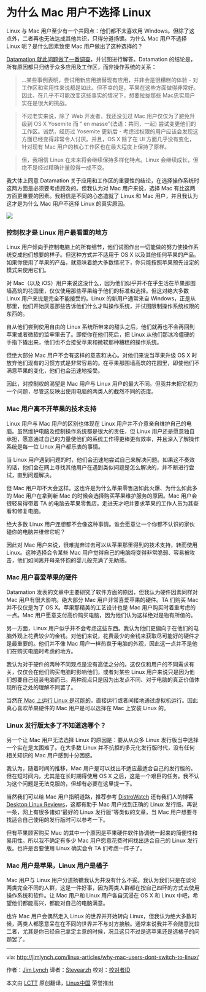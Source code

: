 为什么 Mac 用户不选择 Linux
================================================================================
Linux 与 Mac 用户至少有一个共同点：他们都不太喜欢用 Windows。但除了这点外，二者再也无法达成其他共识，只得分道扬镳。为什么 Mac 用户不选择 Linux 呢？是什么因素致使 Mac 用户做出了这种选择的？

[Datamation 就此问题做了一番调查][1]，并试图进行解答。Datamation 的结论是，所有原因都只归结于众多应用及工作区，而非操作系统的关系：

> …某些事例表明，尝试用新应用接替现有应用，并非会是很糟糕的体验 - 对工作区和实用性来说都是如此。但不幸的是，苹果在这些方面做得非常好。因此，在几乎不可能改变这些事实的情况下，想要拉拢那些 Mac忠实用户实在是很大的挑战。

> 不过老实来说，除了 Web 开发者，我还没见过 Mac 用户仅仅为了避免升级到 OS X Yosemite 而 “
en masse”(法语：共同，一起) 尝试变更他们的工作区。诚然，经历过 Yosemite 更新后 - 考虑过权限的用户应该会发现这方面已经变得非常令人讨厌。并且，OS X 除了在 UI 方面几乎没有变化，针对现有 Mac 用户的核心工作区也在最大程度上保持了原样。

> 但，我相信 Linux 在未来将会继续保持多样化特点。Linux 会继续成长，但绝不是经过精确计量般得一成不变。 

我大体上同意 Datamation 关于应用和工作区的重要性的结论，在选择操作系统时这两方面是必须要考虑顾及的。但我认为对 Mac 用户来说，选择 Mac 有比这两方面更重要的因素。我相信是不同的心态造就了 Linux 和 Mac 用户，并且我认为这才是为什么 Mac 用户不选择 Linux 的真实原因。

![](http://jimlynch.com/wp-content/uploads/2015/01/mac-users-switch-to-linux.jpeg)

### 控制权才是 Linux 用户最看重的地方 ###
Linux 用户倾向于控制电脑上的所有细节，他们试图作出一切能做的努力使操作系统变成他们想要的样子。但这种方式并不适用于 OS X 以及其他任何苹果的产品。如果你使用了苹果的产品，就意味着绝大多数情况下，你只能按照苹果预先设定的模式来使用它们。

对 Mac（以及 iOS）用户来说这没什么，因为他们似乎并不在乎生活在苹果那围墙高筑的花园里，仅仅使用那些苹果给予他们的标准和选择。但这对绝大多数 Linux 用户来说是完全不能接受的。Linux 的新用户通常来自 Windows，正是从那里，他们开始厌恶那些告诉他们什么才叫操作系统，并试图限制操作系统权限的东西的。

自从他们尝到使用自由的 Linux 系统所带来的甜头之后，他们就再也不会再回到苹果或者微软的监牢里去了。即使你在他们死后，把 Linux 从他们那冰冷僵硬的手指下撬出来，他们也不会接受苹果和微软那种糟糕的操作系统。

但绝大部分 Mac 用户不会有这样的意志和决心。对他们来说当苹果升级 OS X 时放弃他们现有的习惯方式是非常容易的。在苹果那围墙高筑的花园里，即使他们不满意苹果的变化，他们也会迅速地接受。

因此，对控制权的渴望是 Mac 用户与 Linux 用户的最大不同。但我并未把它视为一个问题，尽管这反映出使用电脑的两类人的截然不同的态度。

### Mac 用户离不开苹果的技术支持 ###

Linux 用户与 Mac 用户的区别也体现在 Linux 用户并不介意亲自维护自己的电脑。虽然维护电脑及控制操作系统都是很大的责任，但 Linux 用户还是愿意独自承担，愿意通过自己的力量使他们的系统工作得更棒更有效率，并且深入了解操作系统是每一位 Linux 用户都乐衷的事情。

当 Linux 用户遇到问题的时，他们会迅速地尝试自己来解决问题。如果这不奏效的话，他们会在网上寻找其他用户在遇到类似问题是怎么解决的，并不断进行尝试，直到问题解决。

但 Mac 用户却不大会这样。这也许是为什么苹果零售店如此火爆、为什么如此多的 Mac 用户在拿到新 Mac 的时候会选择购买苹果维护服务的原因。Mac 用户会很轻易得带着 TA 的电脑去苹果零售店，走进天才吧并要求苹果的工作人员为其查看和修复电脑。

绝大多数 Linux 用户连想都不会像这种事情。谁会愿意让一个你都不认识的家伙碰你的电脑并维修它呢？

因此对 Mac 用户来说，很难抛弃过去可以从苹果那里得到的技术支持，转而使用 Linux。这种选择会令某些 Mac 用户觉得自己的电脑将变得非常脆弱、容易被攻击，他们如同离开母亲怀抱的婴儿般充满了无助感。

### Mac 用户喜爱苹果的硬件 ###

Datamation 发表的文章中主要研究了软件方面的原因，但我认为硬件因素同样对 Mac 用户有很大影响。绝大部分 Mac 用户非常喜爱苹果的硬件。TA 们购买 Mac 并不仅仅是为了 OS X。苹果那精美的工艺设计也是 Mac 用户购买时着重考虑的一点。Mac 用户愿意支付高价购买电脑，因为他们认为这样绝对是物有所值的。

另一方面，Linux 用户似乎并不会考虑这些东西。我认为他们更偏向于在他们的电脑外观上花费较少的金钱。对他们来说，花费最少的金钱来获取尽可能好的硬件才是最重要的。他们并不像 Mac 用户一样热衷于电脑的外观，因此这一点并不是他们在购买电脑时考虑的地方。

我认为对于硬件的两种不同观点是没有高低之分的。这仅仅和用户的不同需求有关，仅仅会在他们购买电脑时影响他们，或者对某些 Linux 用户来说只是因为他们想要自己组装电脑而已。两种观点只是因为出发点不同、对于电脑的真正价值体现所在之处的理解不同罢了。

当然[在 Mac 上运行 Linux 是可能的][2]，直接运行或者间接地通过虚拟机运行。因此真心喜欢苹果硬件的 Mac 用户是可以选择在 Mac 上安装 Linux 的。

### Linux 发行版太多了不知道选哪个？ ###

另一个让 Mac 用户无法选择 Linux 的原因是：要从从众多 Linux 发行版当中选择一个实在是太困难了。在大多数 Linux 并不抗拒的多元化发行版时代，没有任何相关知识的 Mac 用户感到十分困惑。

我认为，随着时间的推移，Mac 用户是可以找出不适应最适合自己的发行版的。但在短时间内，尤其是在长时期得使用 OS X 之后，这是一个艰巨的任务。我不认为这个问题是无法克服的，但却有必要在这里提一下。

当然我们可以给 Mac 用户指明道路，推荐参考 [DistroWatch][3] 还有我们人的博客 [Desktop Linux Reviews][4]，这都有助于 Mac 用户找到正确的 Linux 发行版。再说一条，网上有很多诸如“最好的 Linux 发行版”等类似的文章，当 Mac 用户想要寻找适合自己使用的发行版时可以参考一下。

但有苹果顾客购买 Mac 的其中一个原因是苹果硬件软件协调统一起来的简便性和易用性。所以我不确定有多少 Mac 用户愿意花费时间找出适合自己的 Linux 发行版。也许是否要使用 Linux 确实会令 TA 们考虑一阵子了。

### Mac 用户是苹果，Linux 用户是橘子 ###

Mac 用户与 Linux 用户分道扬镳我认为并没有什么不妥。我认为我们只是在谈论两类完全不同的人群，这是一件好事，因为两类人群都在按自己四环的方式去使用操作系统和软件。让 Mac 用户和 Linux 用户各自沉浸在 OS X 和 Linux 中吧，希望他们都能高兴，都能对自己的电脑满意。

也许 Mac 用户会偶然走入 Linux 的世界并开始转向 Linux，但我认为绝大多数时候，两类人都愿意呆在在不同的世界并不与对方接触。通常来说我并不会随意比较二者，尤其是你已经自己拿定主意的时候，况且这只不过是选苹果还是选橘子的问题罢了。

--------------------------------------------------------------------------------

via: http://jimlynch.com/linux-articles/why-mac-users-dont-switch-to-linux/

作者：[Jim Lynch][a]
译者：[Stevearzh](https://github.com/Stevearzh)
校对：[校对者ID](https://github.com/校对者ID)

本文由 [LCTT](https://github.com/LCTT/TranslateProject) 原创翻译，[Linux中国](http://linux.cn/) 荣誉推出

[a]:http://jimlynch.com/author/Jim/
[1]:http://www.datamation.com/open-source/why-linux-isnt-winning-over-mac-users-1.html
[2]:http://www.howtogeek.com/187410/how-to-install-and-dual-boot-linux-on-a-mac/
[3]:http://distrowatch.com/
[4]:http://desktoplinuxreviews.com/